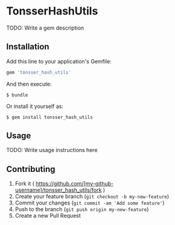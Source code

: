 # TonsserHashUtils

TODO: Write a gem description

## Installation

Add this line to your application's Gemfile:

```ruby
gem 'tonsser_hash_utils'
```

And then execute:

    $ bundle

Or install it yourself as:

    $ gem install tonsser_hash_utils

## Usage

TODO: Write usage instructions here

## Contributing

1. Fork it ( https://github.com/[my-github-username]/tonsser_hash_utils/fork )
2. Create your feature branch (`git checkout -b my-new-feature`)
3. Commit your changes (`git commit -am 'Add some feature'`)
4. Push to the branch (`git push origin my-new-feature`)
5. Create a new Pull Request
